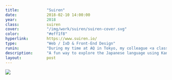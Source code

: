 ```yaml
---
title:            "Suiren"
date:             2018-02-10 14:00:00
year:             2018
class:            suiren
cover:            "/img/work/suiren/suiren-cover.svg"
color:            "#eff1f8"
hyperlink:        https://www.suiren.io/
type:             "Web / IxD & Front-End Design"
runin:            "During my time at AQ in Tokyo, my colleague <a class='hint' href='https://twitter.com/oiorain'>Marion Bouguet</a> had been working on this incredible little project that was already fully functional and working well. The concept is simple: hop from one word to another and explore the different relationships between japanese kanjis. I collaborated with her to make Suiren more pleasant to use and prettier to look at. You should <a class='hint' href='http://suiren.io/words/%E8%A8%80%E5%8F%8A'>try it</a>."
description:      "A fun way to explore the Japanese language using Kanji to hop from one word to another, creating memorable connections."
layout:           post
---
```


<img class="post-content-screen desktop" src="{{ site.baseurl }}/img/work/suiren/suiren-keyword.png" />
